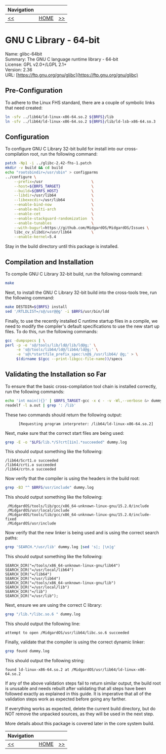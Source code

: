 | Navigation |||
| --- | --- | ---: |
| [<<](./LinuxHeadersSystemInstall.md) | [HOME](../README.md) | [>>](./GNUGLibC32bit.md) |

# GNU C Library - 64-bit

Name: glibc-64bit<br />
Summary: The GNU C language runtime library - 64-bit<br />
License: GPL v2.0+/LGPL 2.1+<br />
Version: 2.36<br />
URL: [https://ftp.gnu.org/gnu/glibc](https://ftp.gnu.org/gnu/glibc)<br />

## Pre-Configuration

To adhere to the Linux FHS standard, there are a couple of symbolic links that need created:

```bash
ln -sfv ../lib64/ld-linux-x86-64.so.2 ${BRFS}/lib
ln -sfv ../lib64/ld-linux-x86-64.so.2 ${BRFS}/lib/ld-lsb-x86-64.so.3
```

## Configuration

To configure GNU C Library 32-bit build for install into our cross-compilation root, run the following command:

```bash
patch -Np1 -i ../glibc-2.42-fhs-1.patch
mkdir -v build && cd build
echo "rootsbindir=/usr/sbin" > configparms
../configure \
    --prefix=/usr                      \
    --host=${BRFS_TARGET}              \
    --build=${BRFS_HOST}               \
    --libdir=/usr/lib64                \
    --libexecdir=/usr/lib64            \
    --enable-bind-now                  \
    --enable-multi-arch                \
    --enable-cet                       \
    --enable-stackguard-randomization  \
    --enable-tunables                  \
    --with-bugurl=https://github.com/MidgardOS/MidgardOS/Issues \
    libc_cv_slibdir=/usr/lib64         \
    --enable-kernel=5.4
```

Stay in the build directory until this package is installed.

## Compilation and Installation

To compile GNU C Library 32-bit build, run the following command:

```bash
make
```

Next, to install the GNU C Library 32-bit build into the cross-tools tree, run the following command:

```bash
make DESTDIR=${BRFS} install
sed '/RTLDLIST=/s@/usr@@g' -i $BRFS/usr/bin/ldd
```

Finally, to use the recently installed C runtime startup files in a compile, we need to modify the compiler's default specifications to use the new start up files. To do this, run the following commands:

```bash
gcc -dumpspecs | \
perl -p -e 's@/tools/lib/ld@/lib/ld@g;' \
     -e 's@/tools/lib64/ld@/lib64/ld@g;' \
     -e 's@\*startfile_prefix_spec:\n@$_/usr/lib64/ @g;' > \
     $(dirname $(gcc --print-libgcc-file-name))/specs
```

## Validating the Installation so Far

To ensure that the basic cross-compilation tool chain is installed correctly, run the following commands:

```bash
echo 'int main(){}' | $BRFS_TARGET-gcc -x c - -v -Wl,--verbose &> dummy.log
readelf -l a.out | grep ': /lib'
```

These two commands should return the following output:
```
      [Requesting program interpreter: /lib64/ld-linux-x86-64.so.2]
```

Next, make sure that the correct start files are being used:
```bash
grep -E -o "$LFS/lib.*/S?crt[1in].*succeeded" dummy.log
```

This should output something like the following:
```
/lib64/Scrt1.o succeeded
/lib64/crti.o succeeded
/lib64/crtn.o succeeded
```

Now verify that the compiler is using the headers in the build root:
```bash
grep -B3 "^ $BRFS/usr/include" dummy.log
```

This should output something like the following:
```
 /MidgardOS/tools/lib/gcc/x86_64-unknown-linux-gnu/15.2.0/include
 /MidgardOS/usr/local/include
 /MidgardOS/tools/lib/gcc/x86_64-unknown-linux-gnu/15.2.0/include-fixed
 /MidgardOS/usr/include
```

Now verify that the new linker is being used and is using the correct search paths:
```bash
grep 'SEARCH.*/usr/lib' dummy.log |sed 's|; |\n|g'
```

This should output something like the following:
```
SEARCH_DIR("=/tools/x86_64-unknown-linux-gnu/lib64")
SEARCH_DIR("=/usr/local/lib64")
SEARCH_DIR("=/lib64")
SEARCH_DIR("=/usr/lib64")
SEARCH_DIR("=/tools/x86_64-unknown-linux-gnu/lib")
SEARCH_DIR("=/usr/local/lib")
SEARCH_DIR("=/lib")
SEARCH_DIR("=/usr/lib");
```

Next, ensure we are using the correct C library:
```bash
grep "/lib.*/libc.so.6 " dummy.log
```

This should output the following line:
```
attempt to open /MidgardOS/usr/lib64/libc.so.6 succeeded
```

Finally, validate that the compiler is using the correct dynamic linker:
```bash
grep found dummy.log
```

This should output the following string:
```
found ld-linux-x86-64.so.2 at /MidgardOS/usr/lib64/ld-linux-x86-64.so.2
```

If any of the above validation steps fail to return similar output, the build root is unusable and needs rebuilt after validating that all steps have been followed exactly as explained in this guide. It is imperative that all of the validation steps work as expected before going any farther.

If everything works as expected, delete the current build directory, but do NOT remove the unpacked sources, as they will be used in the next step.

More details about this package is covered later in the core system build.

| Navigation |||
| --- | --- | ---: |
| [<<](./LinuxHeadersSystemInstall.md) | [HOME](../README.md) | [>>](./GNUGLibC32bit.md) |
